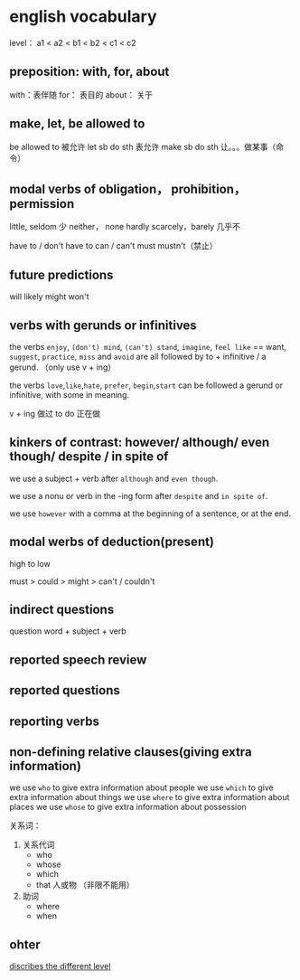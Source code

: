# english vocabulary

level： a1 < a2 < b1 < b2 < c1 < c2

## preposition: with, for, about

with：表伴随
for： 表目的
about： 关于

## make, let, be allowed to

be allowed to 被允许
let sb do sth 表允许
make sb do sth 让。。。做某事（命令）

## modal verbs of obligation， prohibition， permission

little, seldom  少
neither， none
hardly scarcely，barely 几乎不

have to / don't have to
can / can't
must
mustn't（禁止）

## future predictions

will
likely
might
won't

## verbs with gerunds or infinitives

the verbs `enjoy`, `(don't) mind`, `(can't) stand`, `imagine`, `feel like` == want, `suggest`, `practice`, `miss` and `avoid` are all followed by to + infinitive / a gerund. （only use v + ing）

the verbs `love`,`like`,`hate`, `prefer`, `begin`,`start` can be followed a gerund or infinitive, with some in meaning.

v + ing  做过
to do 正在做

## kinkers of contrast: however/ although/ even though/ despite / in spite of

we use a subject + verb after `although` and `even though`.

we use a nonu or verb in the -ing form after `despite` and `in spite of`.

we use `however` with a comma at the beginning of a sentence, or at the end.

## modal werbs of deduction(present)

high to low

must > could > might > can't / couldn't

## indirect questions

question word + subject + verb

## reported speech review

## reported questions

## reporting verbs

## non-defining relative clauses(giving extra information)

we use `who` to give extra information about people
we use `which` to give extra information about things
we use `where` to give extra information about places
we use `whose` to give extra information about possession

关系词：

1. 关系代词
    * who
    * whose
    * which
    * that 人或物 （非限不能用）
2. 助词
    * where
    * when

## ohter

[discribes the different level](https://www.cambridgeenglish.org/learning-english/parents-and-children/how-to-support-your-child/what-are-the-different-levels-of-learning-a-language/)
